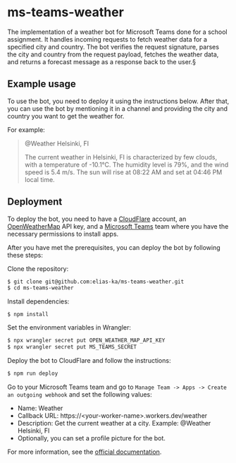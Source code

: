 # ms-teams-weather
 The implementation of a weather bot for Microsoft Teams done for a school assignment.
 It handles incoming requests to fetch weather data for a specified city and country.
 The bot verifies the request signature, parses the city and country from the request payload,
 fetches the weather data, and returns a forecast message as a response back to the user.§

## Example usage
To use the bot, you need to deploy it using the instructions below.
After that, you can use the bot by mentioning it in a channel and providing the city and country you want to get the weather for.

For example:
> @Weather Helsinki, FI
>
>The current weather in Helsinki, FI is characterized by few clouds, with a temperature of -10.1°C. The humidity level is 79%, and the wind speed is 5.4 m/s. The sun will rise at 08:22 AM and set at 04:46 PM local time.

## Deployment
To deploy the bot, you need to have a [CloudFlare](https://www.cloudflare.com/) account, an [OpenWeatherMap](https://openweathermap.org/api) API key, and a [Microsoft Teams](https://www.microsoft.com/en-us/microsoft-teams/group-chat-software) team where you have the necessary permissions to install apps.

After you have met the prerequisites, you can deploy the bot by following these steps:

Clone the repository:
```bash
$ git clone git@github.com:elias-ka/ms-teams-weather.git
$ cd ms-teams-weather
```

Install dependencies:
```
$ npm install
```

Set the environment variables in Wrangler:
```bash
$ npx wrangler secret put OPEN_WEATHER_MAP_API_KEY
$ npx wrangler secret put MS_TEAMS_SECRET
```

Deploy the bot to CloudFlare and follow the instructions:
```bash
$ npm run deploy
```

Go to your Microsoft Teams team and go to ``Manage Team -> Apps -> Create an outgoing webhook`` and set the following values:
- Name: Weather
- Callback URL: https://\<your-worker-name\>.workers.dev/weather
- Description: Get the current weather at a city. Example: @Weather Helsinki, FI
- Optionally, you can set a profile picture for the bot.

For more information, see the [official documentation](https://learn.microsoft.com/en-us/microsoftteams/platform/webhooks-and-connectors/how-to/add-incoming-webhook?tabs=javascript).
